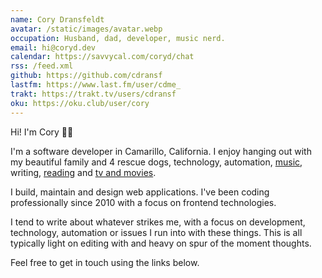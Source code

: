 ```yaml
---
name: Cory Dransfeldt
avatar: /static/images/avatar.webp
occupation: Husband, dad, developer, music nerd.
email: hi@coryd.dev
calendar: https://savvycal.com/coryd/chat
rss: /feed.xml
github: https://github.com/cdransf
lastfm: https://www.last.fm/user/cdme_
trakt: https://trakt.tv/users/cdransf
oku: https://oku.club/user/cory
---
```


Hi! I'm Cory 👋🏻

I'm a software developer in Camarillo, California. I enjoy hanging out with my beautiful family and 4 rescue dogs, technology, automation, <a href="https://www.last.fm/user/cdme_" target="_blank" rel="noopener noreferrer">music</a>, writing, <a href="https://oku.club/user/cory" target="_blank" rel="noopener noreferrer">reading</a> and <a href="https://trakt.tv/users/cdransf" target="_blank" rel="noopener noreferrer">tv and movies</a>.

I build, maintain and design web applications. I've been coding professionally since 2010 with a focus on frontend technologies.

I tend to write about whatever strikes me, with a focus on development, technology, automation or issues I run into with these things. This is all typically light on editing with and heavy on spur of the moment thoughts.

Feel free to get in touch using the links below.
